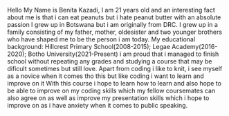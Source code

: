 Hello My Name is Benita Kazadi, I am 21 years old and an interesting fact about me is that i can eat peanuts but i hate peanut butter with an absolute passion
 I grew up in Botswana but i am originally from DRC. I grew up in a family consisting of my father, mother, oldesister and two younger brothers who have shaped me to be the person i am today.
My educational background: Hillcrest Primary School(2008-2015); Legae Academy(2016-2020); Botho University(2021-Present)
i am proud that i managed to finish school without repeating any grades and studying a course that may be dificult sometimes but still love. Apart from coding i like to knit, i see myself as a novice when it comes tho this but like coding i want to learn and improve on it
With this course i hope to learn how to learn and also hope to be able to improve on my  coding skills which my fellow coursemates can also agree on as well as improve my presentation skills which i hope to improve on as i have anxiety when it comes to public speaking.
